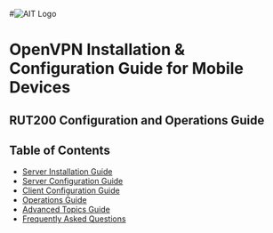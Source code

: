 #![AIT Logo](https://www.ait.co.th/wp-content/uploads/2023/03/logo.png)

# OpenVPN Installation & Configuration Guide for Mobile Devices

## RUT200 Configuration and Operations Guide

<style>
{% include styles.css %}
</style>

<div class="container">
    <div class="sidebar">
        <h2>Table of Contents</h2>
        <ul>
            <li><a href="INSTALL.md">Server Installation Guide</a></li>
            <li><a href="CONFIG.md">Server Configuration Guide</a></li>
            <li><a href="CLIENT.md">Client Configuration Guide</a></li>
            <li><a href="OPERATIONS.md">Operations Guide</a></li>
            <li><a href="ADVANCED.md">Advanced Topics Guide</a></li>
            <li><a href="FAQ.md">Frequently Asked Questions</a></li>
        </ul>
    </div>
</div>
